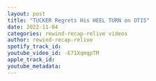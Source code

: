 ```yaml
---
layout: post
title: "TUCKER Regrets His HEEL TURN on OTIS"
date: 2022-11-04
categories: rewind-recap-relive videos
author: rewind-recap-relive
spotify_track_id: 
youtube_video_id: -E71XqmqpTM
apple_track_id: 
youtube_metadata: 
---
```

